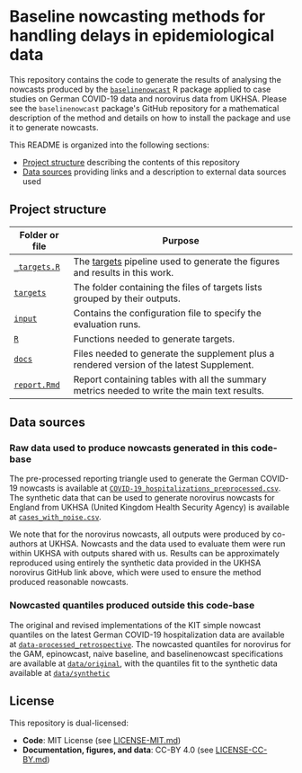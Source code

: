 # Baseline nowcasting methods for handling delays in epidemiological data
This repository contains the code to generate the results of analysing the nowcasts produced by the [`baselinenowcast`](https://github.com/epinowcast/baselinenowcast) R package applied to case studies on German COVID-19 data and norovirus data from UKHSA.
Please see the `baselinenowcast` package's GitHub repository for a mathematical description of the method and details on how to install the package and use it to generate nowcasts.

This README is organized into the following sections:
- [Project structure](#project-structure) describing the contents of this repository
- [Data sources](#data-sources) providing links and a description to external data sources used

## Project structure

| Folder or file | Purpose |
|---|---|
|[`_targets.R`](_targets.R) | The [targets](https://books.ropensci.org/targets/) pipeline used to generate the figures and results in this work. |
|[`targets`](targets) | The folder containing the files of targets lists grouped by their outputs. |
|[`input`](input) | Contains the configuration file to specify the evaluation runs. |
|[`R`](R) | Functions needed to generate targets. |
|[`docs`](docs) | Files needed to generate the supplement plus a rendered version of the latest Supplement. |
|[`report.Rmd`](report.Rmd) | Report containing tables with all the summary metrics needed to write the main text results. |

## Data sources

### Raw data used to produce nowcasts generated in this code-base
The pre-processed reporting triangle used to generate the German COVID-19 nowcasts is available at [`COVID-19_hospitalizations_preprocessed.csv`](https://raw.githubusercontent.com/KITmetricslab/hospitalization-nowcast-hub/11c745322c055cfbd4f0c8f72241642a50aea399/data-truth/COVID-19/COVID-19_hospitalizations_preprocessed.csv).
The synthetic data that can be used to generate norovirus nowcasts for England from UKHSA (United Kingdom Health Security Agency) is available at [`cases_with_noise.csv`](https://raw.githubusercontent.com/jonathonmellor/norovirus-nowcast/refs/heads/main/outputs/data/cases_with_noise.csv).

We note that for the norovirus nowcasts, all outputs were produced by co-authors at UKHSA.
Nowcasts and the data used to evaluate them were run within UKHSA with outputs shared with us.
Results can be approximately reproduced using entirely the synthetic data provided in the UKHSA norovirus GitHub link above, which were used to ensure the method produced reasonable nowcasts.

### Nowcasted quantiles produced outside this code-base

The original and revised implementations of the KIT simple nowcast quantiles on the latest German COVID-19 hospitalization data are available at [`data-processed_retrospective`](https://github.com/kaitejohnson/hospitalization-nowcast-hub/data-processed_retrospective).
The nowcasted quantiles for norovirus for the GAM, epinowcast, naive baseline, and baselinenowcast specifications are available at [`data/original`](https://github.com/jonathonmellor/norovirus-nowcast-baselinenowcast/outputs/data/original), with the quantiles fit to the synthetic data available at [`data/synthetic`](https://github.com/jonathonmellor/norovirus-nowcast-baselinenowcast/outputs/data/synthetic)

## License

This repository is dual-licensed:
- **Code**: MIT License (see [LICENSE-MIT.md](LICENSE-MIT.md))
- **Documentation, figures, and data**: CC-BY 4.0 (see [LICENSE-CC-BY.md](LICENSE-CC-BY.md))
